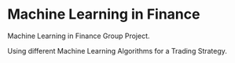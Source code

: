 # Machine Learning in Finance

Machine Learning in Finance Group Project.

Using different Machine Learning Algorithms for a Trading Strategy.
